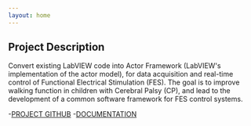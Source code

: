 ```yaml
---
layout: home
---
```

## Project Description 
Convert existing LabVIEW code into Actor Framework (LabVIEW's implementation of the actor model), for data acquisition and real-time control of Functional Electrical Stimulation (FES). The goal is to improve walking function in children with Cerebral Palsy (CP), and lead to the development of a common software framework for FES control systems.

-[PROJECT GITHUB](https://www.google.com)
-[DOCUMENTATION](https://www.google.com)
